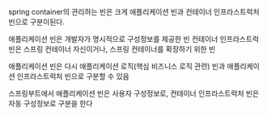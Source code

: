 
spring container의 관리하는 빈은 크게  애플리케이션 빈과 컨테이너 인프라스트럭처 빈으로 구분이된다.

애플리케이션 빈은 개발자가 명시적으로 구성정보를 제공한 빈
컨테이너 인프라스트럭 빈은 스프링 컨테이너 자신이거나, 스프링 컨테이너를 확장하기 위한 빈

애플리케이션 빈은 다시 애플리케이션 로직(핵심 비즈니스 로직 관련) 빈과 애플리케이션 인프라스트럭처 빈으로 구분할 수 있음


스프링부트에서 애플리케이션 빈은 사용자 구성정보로, 컨테이너 인프라스트럭처 빈은 자동 구성정보로 구분을 한다


